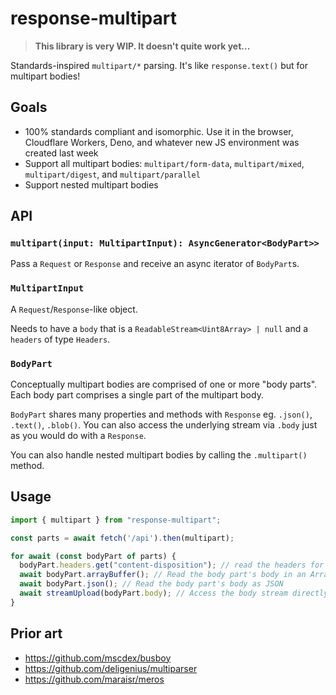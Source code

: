 # response-multipart

> **This library is very WIP. It doesn't quite work yet...**

Standards-inspired `multipart/*` parsing. It's like `response.text()` but for multipart bodies!

## Goals

- 100% standards compliant and isomorphic. Use it in the browser, Cloudflare Workers, Deno, and whatever new JS environment was created last week
- Support all multipart bodies: `multipart/form-data`, `multipart/mixed`, `multipart/digest`, and `multipart/parallel`
- Support nested multipart bodies

## API

### `multipart(input: MultipartInput): AsyncGenerator<BodyPart>>`

Pass a `Request` or `Response` and receive an async iterator of `BodyPart`s.

### `MultipartInput`

A `Request`/`Response`-like object.

Needs to have a `body` that is a `ReadableStream<Uint8Array> | null` and a `headers` of type `Headers`.

### `BodyPart`

Conceptually multipart bodies are comprised of one or more "body parts". Each body part comprises a single part of the multipart body.

`BodyPart` shares many properties and methods with `Response` eg. `.json()`, `.text()`, `.blob()`. You can also access the underlying stream via `.body` just as you would do with a `Response`.

You can also handle nested multipart bodies by calling the `.multipart()` method.

## Usage

```js
import { multipart } from "response-multipart";

const parts = await fetch('/api').then(multipart);

for await (const bodyPart of parts) {
  bodyPart.headers.get("content-disposition"); // read the headers for this part
  await bodyPart.arrayBuffer(); // Read the body part's body in an ArrayBuffer
  await bodyPart.json(); // Read the body part's body as JSON
  await streamUpload(bodyPart.body); // Access the body stream directly. eg. to stream to storage
}
```

## Prior art

- https://github.com/mscdex/busboy
- https://github.com/deligenius/multiparser
- https://github.com/maraisr/meros

